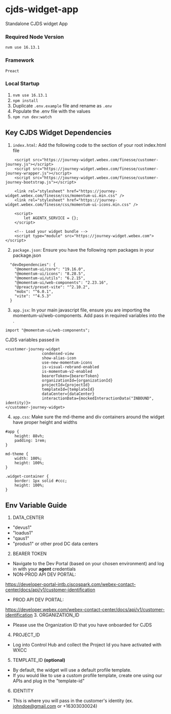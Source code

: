 # cjds-widget-app

Standalone CJDS widget App

### Required Node Version

`nvm use 16.13.1`

### Framework

`Preact`

### Local Startup

1. `nvm use 16.13.1`
2. `npm install`
3. Duplicate `.env.example` file and rename as `.env`
4. Populate the .env file with the values
5. `npm run dev:watch`

## Key CJDS Widget Dependencies
1. `index.html`: Add the following code to the <head> section of your root index.html file
```
    <script src="https://journey-widget.webex.com/finesse/customer-journey.js"></script>
    <script src="https://journey-widget.webex.com/finesse/customer-journey-wrapper.js"></script>
    <script src="https://journey-widget.webex.com/finesse/customer-journey-bootstrap.js"></script>

    <link rel="stylesheet" href="https://journey-widget.webex.com/finesse/css/momentum-ui.min.css" />
    <link rel="stylesheet" href="https://journey-widget.webex.com/finesse/css/momentum-ui-icons.min.css" />

    <script>
        let AGENTX_SERVICE = {};
    </script>

    <!-- Load your widget bundle -->
    <script type="module" src="https://journey-widget.webex.com"></script>
```
2. `package.json`: Ensure you have the following npm packages in your package.json
```
  "devDependencies": {
    "@momentum-ui/core": "19.16.0",
    "@momentum-ui/icons": "8.28.5",
    "@momentum-ui/utils": "6.2.15",
    "@momentum-ui/web-components": "2.23.16",
    "@preact/preset-vite": "^2.10.2",
    "mobx": "^6.0.1",
    "vite": "^4.5.3"
  }
```
3. `app.jsx`: In your main javascript file, ensure you are importing the momentum-ui/web-components. Add pass in required variables into the <customer-journey-widget>.
```
import "@momentum-ui/web-components";
```
CJDS variables passed in
```
<customer-journey-widget
                condensed-view
                show-alias-icon
                use-new-momentum-icons
                is-visual-rebrand-enabled
                is-momentum-v2-enabled
                bearerToken={bearerToken}
                organizationId={organizationId}
                projectId={projectId}
                templateId={templateId}
                dataCenter={dataCenter}
                interactionData={mockedInteractionData("INBOUND", identity)}>
</customer-journey-widget>
```
4. `app.css`: Make sure the md-theme and div containers around the widget have proper height and widths
```
#app {
    height: 88vh;
    padding: 1rem;
}

md-theme {
    width: 100%;
    height: 100%;
}

.widget-container {
    border: 1px solid #ccc;
    height: 100%;
}
```

## Env Variable Guide

1. DATA_CENTER

- "devus1"
- "loadus1"
- "qaus1"
- "produs1" or other prod DC data centers

2. BEARER TOKEN

- Navigate to the Dev Portal (based on your chosen environment) and log in with your **agent** credentials
- NON-PROD API DEV PORTAL:

https://developer-portal-intb.ciscospark.com/webex-contact-center/docs/api/v1/customer-identification

- PROD API DEV PORTAL:

https://developer.webex.com/webex-contact-center/docs/api/v1/customer-identification 3. ORGANIZATION_ID

- Please use the Organization ID that you have onboarded for CJDS

4. PROJECT_ID

- Log into Control Hub and collect the Project Id you have activated with WXCC

5. TEMPLATE_ID **(optional)**

- By default, the widget will use a default profile template.
- If you would like to use a custom profile template, create one using our APIs and plug in the "template-id"

6. IDENTITY

- This is where you will pass in the customer's identity (ex. johndoe@gmail.com or +16303030024)

